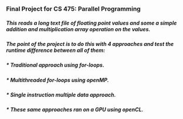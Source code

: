 ### Final Project for CS 475: Parallel Programming

##### This reads a long text file of floating point values and some a simple addition and multiplication array operation on the values. 
##### The point of the project is to do this with 4 approaches and test the runtime difference between all of them:
##### * Traditional approach using for-loops.
##### * Multithreaded for-loops using openMP.
##### * Single instruction multiple data approach.
##### * These same approaches ran on a GPU using openCL.
